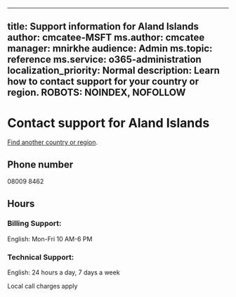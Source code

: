 ﻿
---                                
title: Support information for Aland Islands
author: cmcatee-MSFT
ms.author: cmcatee
manager: mnirkhe
audience: Admin
ms.topic: reference
ms.service: o365-administration
localization_priority: Normal
description: Learn how to contact support for your country or region.
ROBOTS: NOINDEX, NOFOLLOW
---

# Contact support for Aland Islands

[Find another country or region](CernSupportTest1.md). <!--This should go to the parent "Contact support" topic-->

## Phone number
08009 8462

## Hours
### Billing Support:

English: Mon-Fri 10 AM-6 PM

### Technical Support:

English: 24 hours a day, 7 days a week

Local call charges apply


